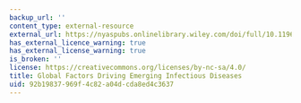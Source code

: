 ```yaml
---
backup_url: ''
content_type: external-resource
external_url: https://nyaspubs.onlinelibrary.wiley.com/doi/full/10.1196/annals.1428.052
has_external_licence_warning: true
has_external_license_warning: true
is_broken: ''
license: https://creativecommons.org/licenses/by-nc-sa/4.0/
title: Global Factors Driving Emerging Infectious Diseases
uid: 92b19837-969f-4c82-a04d-cda8ed4c3637
---
```

